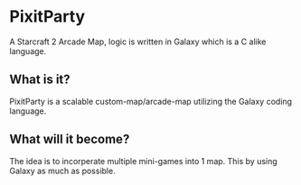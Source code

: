 # PixitParty
A Starcraft 2 Arcade Map, logic is written in Galaxy which is a C alike language.


## What is it?
PixitParty is a scalable custom-map/arcade-map utilizing the Galaxy coding language.

## What will it become?
The idea is to incorperate multiple mini-games into 1 map. This by using Galaxy as much as possible.
